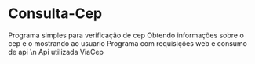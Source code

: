 # Consulta-Cep

Programa simples para verificação de cep 
Obtendo informações sobre o cep e o mostrando ao usuario 
Programa com requisições web e consumo de api \n
Api utilizada ViaCep 
